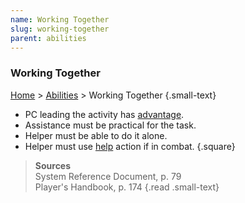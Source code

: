 ```yaml
---
name: Working Together
slug: working-together
parent: abilities
---
```

### Working Together
[Home](dm-operations-center) > [Abilities](abilities) > Working Together {.small-text}

- PC leading the activity has [advantage](advantage-disadvantage).
- Assistance must be practical for the task.
- Helper must be able to do it alone.
- Helper must use [help](help) action if in combat.
{.square}

> **Sources** <br/>
> System Reference Document, p. 79<br/>
> Player's Handbook, p. 174
{.read .small-text}
